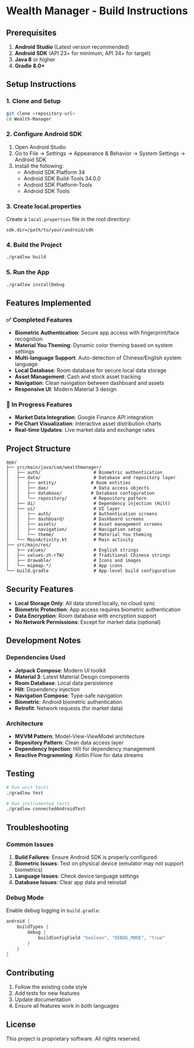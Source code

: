 # Wealth Manager - Build Instructions

## Prerequisites

1. **Android Studio** (Latest version recommended)
2. **Android SDK** (API 23+ for minimum, API 34+ for target)
3. **Java 8** or higher
4. **Gradle 8.0+**

## Setup Instructions

### 1. Clone and Setup
```bash
git clone <repository-url>
cd Wealth-Manager
```

### 2. Configure Android SDK
1. Open Android Studio
2. Go to File → Settings → Appearance & Behavior → System Settings → Android SDK
3. Install the following:
   - Android SDK Platform 34
   - Android SDK Build-Tools 34.0.0
   - Android SDK Platform-Tools
   - Android SDK Tools

### 3. Create local.properties
Create a `local.properties` file in the root directory:
```properties
sdk.dir=/path/to/your/android/sdk
```

### 4. Build the Project
```bash
./gradlew build
```

### 5. Run the App
```bash
./gradlew installDebug
```

## Features Implemented

### ✅ Completed Features
- **Biometric Authentication**: Secure app access with fingerprint/face recognition
- **Material You Theming**: Dynamic color theming based on system settings
- **Multi-language Support**: Auto-detection of Chinese/English system language
- **Local Database**: Room database for secure local data storage
- **Asset Management**: Cash and stock asset tracking
- **Navigation**: Clean navigation between dashboard and assets
- **Responsive UI**: Modern Material 3 design

### 🚧 In Progress Features
- **Market Data Integration**: Google Finance API integration
- **Pie Chart Visualization**: Interactive asset distribution charts
- **Real-time Updates**: Live market data and exchange rates

## Project Structure

```
app/
├── src/main/java/com/wealthmanager/
│   ├── auth/                    # Biometric authentication
│   ├── data/                    # Database and repository layer
│   │   ├── entity/             # Room entities
│   │   ├── dao/                 # Data access objects
│   │   ├── database/           # Database configuration
│   │   └── repository/          # Repository pattern
│   ├── di/                      # Dependency injection (Hilt)
│   ├── ui/                      # UI layer
│   │   ├── auth/                # Authentication screens
│   │   ├── dashboard/           # Dashboard screens
│   │   ├── assets/              # Asset management screens
│   │   ├── navigation/          # Navigation setup
│   │   └── theme/               # Material You theming
│   └── MainActivity.kt          # Main activity
├── src/main/res/
│   ├── values/                  # English strings
│   ├── values-zh-rTW/           # Traditional Chinese strings
│   ├── drawable/                # Icons and images
│   └── mipmap-*/                # App icons
└── build.gradle                 # App-level build configuration
```

## Security Features

- **Local Storage Only**: All data stored locally, no cloud sync
- **Biometric Protection**: App access requires biometric authentication
- **Data Encryption**: Room database with encryption support
- **No Network Permissions**: Except for market data (optional)

## Development Notes

### Dependencies Used
- **Jetpack Compose**: Modern UI toolkit
- **Material 3**: Latest Material Design components
- **Room Database**: Local data persistence
- **Hilt**: Dependency injection
- **Navigation Compose**: Type-safe navigation
- **Biometric**: Android biometric authentication
- **Retrofit**: Network requests (for market data)

### Architecture
- **MVVM Pattern**: Model-View-ViewModel architecture
- **Repository Pattern**: Clean data access layer
- **Dependency Injection**: Hilt for dependency management
- **Reactive Programming**: Kotlin Flow for data streams

## Testing

```bash
# Run unit tests
./gradlew test

# Run instrumented tests
./gradlew connectedAndroidTest
```

## Troubleshooting

### Common Issues

1. **Build Failures**: Ensure Android SDK is properly configured
2. **Biometric Issues**: Test on physical device (emulator may not support biometrics)
3. **Language Issues**: Check device language settings
4. **Database Issues**: Clear app data and reinstall

### Debug Mode
Enable debug logging in `build.gradle`:
```gradle
android {
    buildTypes {
        debug {
            buildConfigField "boolean", "DEBUG_MODE", "true"
        }
    }
}
```

## Contributing

1. Follow the existing code style
2. Add tests for new features
3. Update documentation
4. Ensure all features work in both languages

## License

This project is proprietary software. All rights reserved.